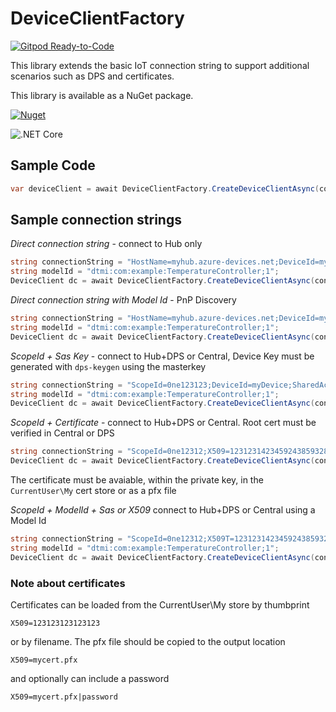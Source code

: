 # DeviceClientFactory

[![Gitpod Ready-to-Code](https://img.shields.io/badge/Gitpod-Ready--to--Code-blue?logo=gitpod)](https://gitpod.io/#https://github.com/ridomin/DeviceClientFactory)

This library extends the basic IoT connection string to support additional scenarios such as DPS and certificates.

This library is available as a NuGet package.

[![Nuget](https://img.shields.io/nuget/vpre/Rido.DeviceClientFactory?style=flat-square)](https://www.nuget.org/packages/Rido.DeviceClientFactory)

![.NET Core](https://github.com/ridomin/DeviceClientFactory/workflows/.NET%20Core/badge.svg)

## Sample Code

```cs
var deviceClient = await DeviceClientFactory.CreateDeviceClientAsync(connectionString, modelId);
```

## Sample connection strings

*Direct connection string* - connect to Hub only

```cs
string connectionString = "HostName=myhub.azure-devices.net;DeviceId=myDevice;SharedAccessKey=asd8f789fa9s8u9suf9s8udf9as8uf8d";
string modelId = "dtmi:com:example:TemperatureController;1";
DeviceClient dc = await DeviceClientFactory.CreateDeviceClientAsync(connectionString, modelId);
```

*Direct connection string with Model Id* - PnP Discovery

```cs
string connectionString = "HostName=myhub.azure-devices.net;DeviceId=myDevice;SharedAccessKey=asd8f789fa9s8u9suf9s8udf9as8uf8d";
string modelId = "dtmi:com:example:TemperatureController;1";
DeviceClient dc = await DeviceClientFactory.CreateDeviceClientAsync(connectionString, modelId);
```


*ScopeId + Sas Key* - connect to Hub+DPS or Central, Device Key must be generated with `dps-keygen` using the masterkey

```cs
string connectionString = "ScopeId=0ne123123;DeviceId=myDevice;SharedAccessKey=s0f98as0d9f8as0d89fsa0d89f0asd89fsadf";
string modelId = "dtmi:com:example:TemperatureController;1";
DeviceClient dc = await DeviceClientFactory.CreateDeviceClientAsync(connectionString, modelId);
```

*ScopeId + Certificate* - connect to Hub+DPS or Central. Root cert must be verified in Central or DPS

```cs
string connectionString = "ScopeId=0ne12312;X509=1231231423459243859328";
DeviceClient dc = await DeviceClientFactory.CreateDeviceClientAsync(connectionString);
```

The certificate must be avaiable, within the private key, in the `CurrentUser\My` cert store or as a pfx file

*ScopeId + ModelId + Sas or X509* connect to Hub+DPS or Central using a Model Id

```cs
string connectionString = "ScopeId=0ne12312;X509T=1231231423459243859328";
string modelId = "dtmi:com:example:TemperatureController;1";
DeviceClient dc = await DeviceClientFactory.CreateDeviceClientAsync(connectionString, modelId);
```


### Note about certificates

Certificates can be loaded from the CurrentUser\My store by thumbprint

```text
X509=123123123123123
```

or by filename. The pfx file should be copied to the output location

```text
X509=mycert.pfx
```

and optionally can include a password

```text
X509=mycert.pfx|password
```
